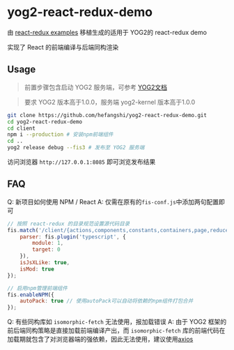# yog2-react-redux-demo

由 [react-redux examples](https://github.com/reactjs/redux/tree/master/examples/todomvc) 移植生成的适用于 YOG2的 react-redux demo

实现了 React 的前端编译与后端同构渲染

## Usage

> 前置步骤包含启动 YOG2 服务端，可参考 [YOG2文档](http://fex.baidu.com/yog2/docs/)

> 要求 YOG2 版本高于1.0.0，服务端 yog2-kernel 版本高于1.0.0

```bash
git clone https://github.com/hefangshi/yog2-react-redux-demo.git
cd yog2-react-redux-demo
cd client
npm i --production # 安装npm前端组件
cd ..
yog2 release debug --fis3 # 发布至 YOG2 服务端
```

访问浏览器 `http://127.0.0.1:8085` 即可浏览发布结果

## FAQ

Q: 新项目如何使用 NPM / React
A: 仅需在原有的`fis-conf.js`中添加两句配置即可

```javascript
// 按照 react-redux 的目录规范设置源代码目录
fis.match('/client/{actions,components,constants,containers,page,reducers,store}/**.{js,es,jsx,ts,tsx}', {
    parser: fis.plugin('typescript', {
        module: 1,
        target: 0
    }),
    isJsXLike: true,
    isMod: true
});

// 启用npm管理前端组件
fis.enableNPM({
    autoPack: true // 使用autoPack可以自动将依赖的npm组件打包合并
});
```

Q: 有些同构库如 `isomorphic-fetch` 无法使用，报加载错误
A: 由于 YOG2 框架的前后端同构策略是直接加载前端编译产出，而 `isomorphic-fetch` 库的前端代码在加载期就包含了对浏览器端的强依赖，因此无法使用，建议使用[axios](https://github.com/mzabriskie/axios)
